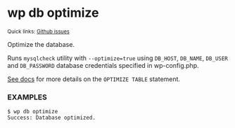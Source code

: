 # wp db optimize

<small>Quick links: <a href="https://github.com/issues?q=is%3Aopen+label%3Acommand%3Adb-optimize+sort%3Aupdated-desc+org%3Awp-cli">Github issues</a></small>

Optimize the database.

Runs `mysqlcheck` utility with `--optimize=true` using `DB_HOST`,
`DB_NAME`, `DB_USER` and `DB_PASSWORD` database credentials
specified in wp-config.php.

[See docs](http://dev.mysql.com/doc/refman/5.7/en/optimize-table.html)
for more details on the `OPTIMIZE TABLE` statement.

### EXAMPLES

    $ wp db optimize
    Success: Database optimized.


